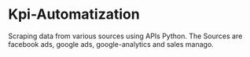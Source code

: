 # Kpi-Automatization
Scraping data from various sources using APIs Python. The Sources are facebook ads, google ads, google-analytics and sales manago.
